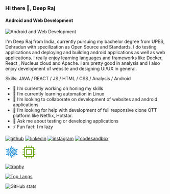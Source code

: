 
### Hi there 👋,  Deep Raj 
#### Android and Web Development 
![Android and Web Development ](https://user-images.githubusercontent.com/122135216/215216438-8fd40723-900f-4c5c-a310-e4408692e5f7.gif)

I'm Deep Raj from India, currently  pursuing my bachelor degree from UPES, Dehradun with specilization as Open Source and Standards. I do testing applications and deploying and building android applications as well as web applications. I really enjoy learning languages and frameworks like Docker, React , Nucleus cloud and Apache. I am pretty good in analysis and  I also enjoy development of website and designing UI/UX in general. 

Skills: JAVA / REACT / JS / HTML / CSS / Analysis / Android

- 🔭 I’m currently working on honing my skills  
- 🌱 I’m currently learning automation in Linux  
- 👯 I’m looking to collaborate on development of websites and android applications 
- 🤔 I’m looking for help with development of full responsive clone OTT platform like Netflix, Hotstar.  
- 💬 Ask me about testing or developing applications  
- ⚡ Fun fact: I m lazy    


[<img src='https://cdn.jsdelivr.net/npm/simple-icons@3.0.1/icons/github.svg' alt='github' height='40'>](https://github.com/CodewithRajDeep)  [<img src='https://cdn.jsdelivr.net/npm/simple-icons@3.0.1/icons/linkedin.svg' alt='linkedin' height='40'>](https://www.linkedin.com/in/deep-raj-b48310229//)  [<img src='https://cdn.jsdelivr.net/npm/simple-icons@3.0.1/icons/instagram.svg' alt='instagram' height='40'>](https://www.instagram.com/xoxo.shain/)  [<img src='https://cdn.jsdelivr.net/npm/simple-icons@3.0.1/icons/codesandbox.svg' alt='codesandbox' height='40'>](https://codesandbox.io/u/https://codesandbox.io/u/CodewithRajDeep)  

<a href='https://archiveprogram.github.com/'><img src='https://raw.githubusercontent.com/acervenky/animated-github-badges/master/assets/acbadge.gif' width='40' height='40'></a> <a href='https://docs.github.com/en/developers'><img src='https://raw.githubusercontent.com/acervenky/animated-github-badges/master/assets/devbadge.gif' width='40' height='40'></a> 

[![trophy](https://github-profile-trophy.vercel.app/?username=CodewithRajDeep)](https://github.com/ryo-ma/github-profile-trophy)

[![Top Langs](https://github-readme-stats.vercel.app/api/top-langs/?username=CodewithRajDeep)](https://github.com/anuraghazra/github-readme-stats)

![GitHub stats](https://github-readme-stats.vercel.app/api?username=CodewithRajDeep&show_icons=true)  


